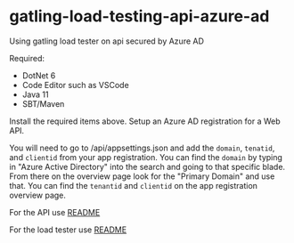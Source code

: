 # gatling-load-testing-api-azure-ad
Using gatling load tester on api secured by Azure AD

Required:
* DotNet 6
* Code Editor such as VSCode
* Java 11
* SBT/Maven

Install the required items above. Setup an Azure AD registration for a Web API.

You will need to go to /api/appsettings.json and add the `domain`, `tenatid`, and `clientid` from your app registration. You can find the `domain` by typing in "Azure Active Directory" into the search and going to that specific blade. From there on the overview page look for the "Primary Domain" and use that. You can find the `tenantid` and `clientid` on the app registration overview page.

For the API use [README](./api/README.md)

For the load tester use [README](./loadtesting/README.md)